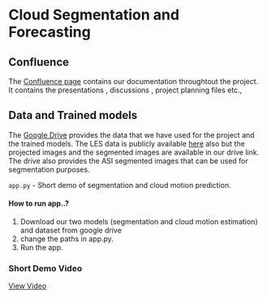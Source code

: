 # Cloud Segmentation and Forecasting

## Confluence 

The [Confluence page](https://cloudforecasting.atlassian.net/wiki/x/VQAC) contains our documentation throughtout the project. It contains the presentations , discussions , project planning files etc.,

## Data and Trained models


The [Google Drive](https://drive.google.com/drive/folders/1Zqoe6IcC4lDn-l16Ai4ma4I-dVnTyz9v) provides the data that we have used for the project and the trained models. The LES data is publicly available [here](https://opendata.physik.lmu.de/5d0k9-q2n86/) also but the projected images and the segmented images are available in our drive link. The drive also provides the ASI segmented images that can be used for segmentation purposes.

`app.py` - Short demo of segmentation and cloud motion prediction.

#### How to run app..?
1. Download our two models (segmentation and cloud motion estimation) and dataset from google drive
2. change the paths in app.py.
3. Run the app.


### Short Demo Video
[View Video](https://github.com/tharun-kumar-22/Cloud-Segmentation-and-Forecasting/blob/e6ede0ca28d5fb45e98856f835c686cdd124edf5/video%20for%20github.mp4)
   
